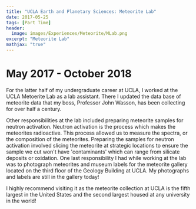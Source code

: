 ```yaml
---
title: "UCLA Earth and Planetary Sciences: Meteorite Lab"
date: 2017-05-25
tags: [Part Time]
header:
  image: images/Experiences/Meteorite/MLab.png
excerpt: "Meteorite Lab"
mathjax: "true"
---
```

# May 2017 - October 2018
For the latter half of my undergraduate career at UCLA, I worked at the UCLA Metoerite Lab as a lab assistant. There I updated the data base of meteorite data that my boss, Professor John Wasson, has been collecting for over half a century.

Other responsibilities at the lab included preparing meteorite samples for neutron activation. Neutron activation is the process which makes the meteorites radioactive. This process allowed us to measure the spectra, or the composition of the meteorites. Preparing the samples for neutron activation involved slicing the meteorite at strategic locations to ensure the sample we cut won't have 'contaminants' which can range from silicate deposits or oxidation. One last responsibility I had while working at the lab was to photograph meteorites and museum labels for the meteorite gallery located on the third floor of the Geology Building at UCLA. My photographs and labels are still in the gallery today!

I highly recommend visiting it as the meteorite collection at UCLA is the fifth largest in the United States and the second largest housed at any university in the world!
